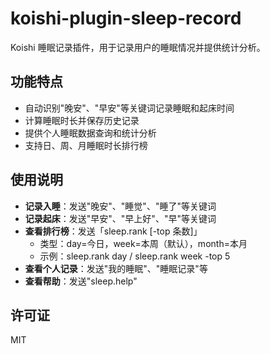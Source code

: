 # koishi-plugin-sleep-record

Koishi 睡眠记录插件，用于记录用户的睡眠情况并提供统计分析。

## 功能特点

- 自动识别"晚安"、"早安"等关键词记录睡眠和起床时间
- 计算睡眠时长并保存历史记录
- 提供个人睡眠数据查询和统计分析
- 支持日、周、月睡眠时长排行榜


## 使用说明

- **记录入睡**：发送"晚安"、"睡觉"、"睡了"等关键词
- **记录起床**：发送"早安"、"早上好"、"早"等关键词
- **查看排行榜**：发送「sleep.rank  [-top 条数]」
   - 类型：day=今日，week=本周（默认），month=本月
   - 示例：sleep.rank day / sleep.rank week -top 5
- **查看个人记录**：发送"我的睡眠"、"睡眠记录"等
- **查看帮助**：发送"sleep.help"

## 许可证

MIT
    